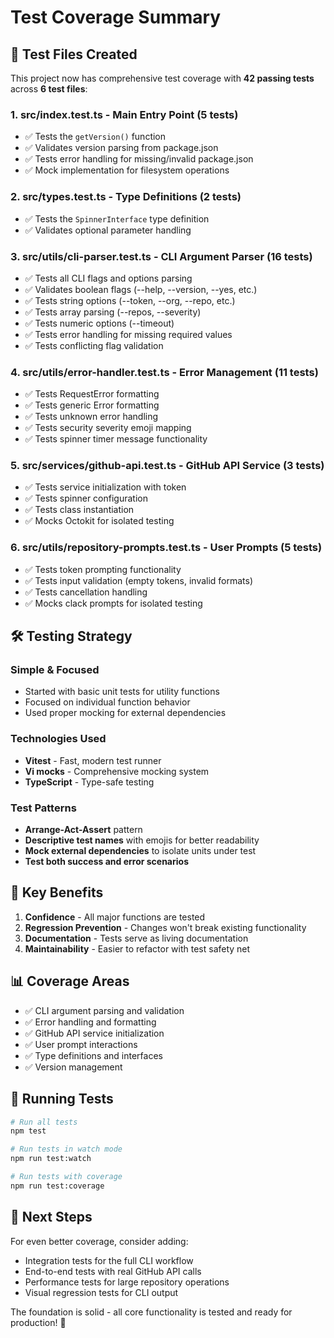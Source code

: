 # Test Coverage Summary

## 🧪 Test Files Created

This project now has comprehensive test coverage with **42 passing tests** across **6 test files**:

### 1. **src/index.test.ts** - Main Entry Point (5 tests)
- ✅ Tests the `getVersion()` function
- ✅ Validates version parsing from package.json
- ✅ Tests error handling for missing/invalid package.json
- ✅ Mock implementation for filesystem operations

### 2. **src/types.test.ts** - Type Definitions (2 tests)
- ✅ Tests the `SpinnerInterface` type definition
- ✅ Validates optional parameter handling

### 3. **src/utils/cli-parser.test.ts** - CLI Argument Parser (16 tests)
- ✅ Tests all CLI flags and options parsing
- ✅ Validates boolean flags (--help, --version, --yes, etc.)
- ✅ Tests string options (--token, --org, --repo, etc.)
- ✅ Tests array parsing (--repos, --severity)
- ✅ Tests numeric options (--timeout)
- ✅ Tests error handling for missing required values
- ✅ Tests conflicting flag validation

### 4. **src/utils/error-handler.test.ts** - Error Management (11 tests)
- ✅ Tests RequestError formatting
- ✅ Tests generic Error formatting
- ✅ Tests unknown error handling
- ✅ Tests security severity emoji mapping
- ✅ Tests spinner timer message functionality

### 5. **src/services/github-api.test.ts** - GitHub API Service (3 tests)
- ✅ Tests service initialization with token
- ✅ Tests spinner configuration
- ✅ Tests class instantiation
- ✅ Mocks Octokit for isolated testing

### 6. **src/utils/repository-prompts.test.ts** - User Prompts (5 tests)
- ✅ Tests token prompting functionality
- ✅ Tests input validation (empty tokens, invalid formats)
- ✅ Tests cancellation handling
- ✅ Mocks clack prompts for isolated testing

## 🛠️ Testing Strategy

### Simple & Focused
- Started with basic unit tests for utility functions
- Focused on individual function behavior
- Used proper mocking for external dependencies

### Technologies Used
- **Vitest** - Fast, modern test runner
- **Vi mocks** - Comprehensive mocking system
- **TypeScript** - Type-safe testing

### Test Patterns
- **Arrange-Act-Assert** pattern
- **Descriptive test names** with emojis for better readability
- **Mock external dependencies** to isolate units under test
- **Test both success and error scenarios**

## 🚀 Key Benefits

1. **Confidence** - All major functions are tested
2. **Regression Prevention** - Changes won't break existing functionality
3. **Documentation** - Tests serve as living documentation
4. **Maintainability** - Easier to refactor with test safety net

## 📊 Coverage Areas

- ✅ CLI argument parsing and validation
- ✅ Error handling and formatting
- ✅ GitHub API service initialization
- ✅ User prompt interactions
- ✅ Type definitions and interfaces
- ✅ Version management

## 🔄 Running Tests

```bash
# Run all tests
npm test

# Run tests in watch mode
npm run test:watch

# Run tests with coverage
npm run test:coverage
```

## 📝 Next Steps

For even better coverage, consider adding:
- Integration tests for the full CLI workflow
- End-to-end tests with real GitHub API calls
- Performance tests for large repository operations
- Visual regression tests for CLI output

The foundation is solid - all core functionality is tested and ready for production! 🎯
